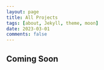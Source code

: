 ```yaml
---
layout: page
title: All Projects
tags: [about, Jekyll, theme, moon]
date: 2023-03-01
comments: false
---
```


## Coming Soon
